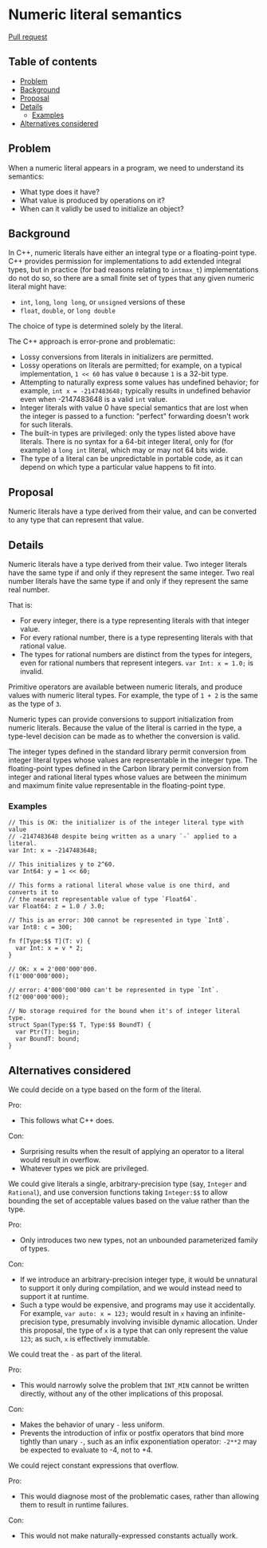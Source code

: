 # Numeric literal semantics

<!--
Part of the Carbon Language project, under the Apache License v2.0 with LLVM
Exceptions. See /LICENSE for license information.
SPDX-License-Identifier: Apache-2.0 WITH LLVM-exception
-->

[Pull request](https://github.com/carbon-language/carbon-lang/pull/144)

## Table of contents

<!-- toc -->

-   [Problem](#problem)
-   [Background](#background)
-   [Proposal](#proposal)
-   [Details](#details)
    -   [Examples](#examples)
-   [Alternatives considered](#alternatives-considered)

<!-- tocstop -->

## Problem

When a numeric literal appears in a program, we need to understand its
semantics:

-   What type does it have?
-   What value is produced by operations on it?
-   When can it validly be used to initialize an object?

## Background

In C++, numeric literals have either an integral type or a floating-point type.
C++ provides permission for implementations to add extended integral types, but
in practice (for bad reasons relating to `intmax_t`) implementations do not do
so, so there are a small finite set of types that any given numeric literal
might have:

-   `int`, `long`, `long long`, or `unsigned` versions of these
-   `float`, `double`, or `long double`

The choice of type is determined solely by the literal.

The C++ approach is error-prone and problematic:

-   Lossy conversions from literals in initializers are permitted.
-   Lossy operations on literals are permitted; for example, on a typical
    implementation, `1 << 60` has value `0` because `1` is a 32-bit type.
-   Attempting to naturally express some values has undefined behavior; for
    example, `int x = -2147483648;` typically results in undefined behavior even
    when -2147483648 is a valid `int` value.
-   Integer literals with value 0 have special semantics that are lost when the
    integer is passed to a function: "perfect" forwarding doesn't work for such
    literals.
-   The built-in types are privileged: only the types listed above have
    literals. There is no syntax for a 64-bit integer literal, only for (for
    example) a `long int` literal, which may or may not 64 bits wide.
-   The type of a literal can be unpredictable in portable code, as it can
    depend on which type a particular value happens to fit into.

## Proposal

Numeric literals have a type derived from their value, and can be converted to
any type that can represent that value.

## Details

Numeric literals have a type derived from their value. Two integer literals have
the same type if and only if they represent the same integer. Two real number
literals have the same type if and only if they represent the same real number.

That is:

-   For every integer, there is a type representing literals with that integer
    value.
-   For every rational number, there is a type representing literals with that
    rational value.
-   The types for rational numbers are distinct from the types for integers,
    even for rational numbers that represent integers. `var Int: x = 1.0;` is
    invalid.

Primitive operators are available between numeric literals, and produce values
with numeric literal types. For example, the type of `1 + 2` is the same as the
type of `3`.

Numeric types can provide conversions to support initialization from numeric
literals. Because the value of the literal is carried in the type, a type-level
decision can be made as to whether the conversion is valid.

The integer types defined in the standard library permit conversion from integer
literal types whose values are representable in the integer type. The
floating-point types defined in the Carbon library permit conversion from
integer and rational literal types whose values are between the minimum and
maximum finite value representable in the floating-point type.

### Examples

```carbon
// This is OK: the initializer is of the integer literal type with value
// -2147483648 despite being written as a unary `-` applied to a literal.
var Int: x = -2147483648;

// This initializes y to 2^60.
var Int64: y = 1 << 60;

// This forms a rational literal whose value is one third, and converts it to
// the nearest representable value of type `Float64`.
var Float64: z = 1.0 / 3.0;

// This is an error: 300 cannot be represented in type `Int8`.
var Int8: c = 300;

fn f[Type:$$ T](T: v) {
  var Int: x = v * 2;
}

// OK: x = 2'000'000'000.
f(1'000'000'000);

// error: 4'000'000'000 can't be represented in type `Int`.
f(2'000'000'000);

// No storage required for the bound when it's of integer literal type.
struct Span(Type:$$ T, Type:$$ BoundT) {
  var Ptr(T): begin;
  var BoundT: bound;
}
```

## Alternatives considered

We could decide on a type based on the form of the literal.

Pro:

-   This follows what C++ does.

Con:

-   Surprising results when the result of applying an operator to a literal
    would result in overflow.
-   Whatever types we pick are privileged.

We could give literals a single, arbitrary-precision type (say, `Integer` and
`Rational`), and use conversion functions taking `Integer:$$` to allow bounding
the set of acceptable values based on the value rather than the type.

Pro:

-   Only introduces two new types, not an unbounded parameterized family of
    types.

Con:

-   If we introduce an arbitrary-precision integer type, it would be unnatural
    to support it only during compilation, and we would instead need to support
    it at runtime.
-   Such a type would be expensive, and programs may use it accidentally. For
    example, `var auto: x = 123;` would result in `x` having an
    infinite-precision type, presumably involving invisible dynamic allocation.
    Under this proposal, the type of `x` is a type that can only represent the
    value `123`; as such, `x` is effectively immutable.

We could treat the `-` as part of the literal.

Pro:

-   This would narrowly solve the problem that `INT_MIN` cannot be written
    directly, without any of the other implications of this proposal.

Con:

-   Makes the behavior of unary `-` less uniform.
-   Prevents the introduction of infix or postfix operators that bind more
    tightly than unary `-`, such as an infix exponentiation operator: `-2**2`
    may be expected to evaluate to -4, not to +4.

We could reject constant expressions that overflow.

Pro:

-   This would diagnose most of the problematic cases, rather than allowing them
    to result in runtime failures.

Con:

-   This would not make naturally-expressed constants actually work.
